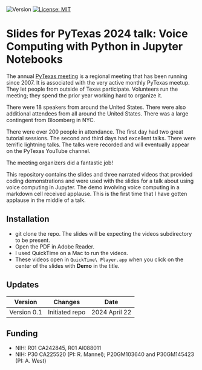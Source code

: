 ![Version](https://img.shields.io/static/v1?label=voice-computing-with-python-in-jupyter-notebooks&message=0.1&color=brightcolor)
[![License: MIT](https://img.shields.io/badge/License-MIT-blue.svg)](https://opensource.org/licenses/MIT)


# Slides for PyTexas 2024 talk: Voice Computing with Python in Jupyter Notebooks

The annual [PyTexas meeting](https://www.pytexas.org/2024/) is a regional meeting that has been running since 2007.
It is associated with the very active monthly PyTexas meetup.
They let people from outside of Texas participate.
Volunteers run the meeting; they spend the prior year working hard to organize it.

There were 18 speakers from around the United States.
There were also additional attendees from all around the United States.
There was a large contingent from Bloomberg in NYC.

There were over 200 people in attendance.
The first day had two great tutorial sessions.
The second and third days had excellent talks.
There were terrific lightning talks.
The talks were recorded and will eventually appear on the PyTexas YouTube channel.

The meeting organizers did a fantastic job!

This repository contains the slides and three narrated videos that provided coding demonstrations and were used with the slides for a talk about using voice computing in Jupyter.
The demo involving voice computing in a markdown cell received applause. This is the first time that I have gotten applause in the middle of a talk.

## Installation

- git clone the repo. The slides will be expecting the videos subdirectory to be present.
- Open the PDF in Adobe Reader.
- I used QuickTime on a Mac to run the videos.
- These videos open in `QuickTime\ Player.app` when you click on the center of the slides with **Demo** in the title.


## Updates

|Version      | Changes                                                                                                                                    | Date                 |
|:-----------:|:------------------------------------------------------------------------------------------------------------------------------------------:|:--------------------:|
| Version 0.1 |  Initiated repo                                                                                                                            | 2024 April 22        |


## Funding
- NIH: R01 CA242845, R01 AI088011
- NIH: P30 CA225520 (PI: R. Mannel); P20GM103640 and P30GM145423 (PI: A. West)

